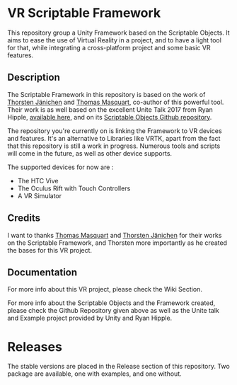 # VR Scriptable Framework
This repository group a Unity Framework based on the Scriptable Objects. It aims to ease the use of Virtual Reality in a project, and to have a light tool for that, while integrating a cross-platform project and some basic VR features. 

## Description
The Scriptable Framework in this repository is based on the work of [Thorsten Jänichen](https://github.com/TJaenichen) and [Thomas Masquart](https://github.com/ThmsMsqrt), co-author of this powerful tool. Their work is as well based on the excellent Unite Talk 2017 from Ryan Hipple, [available here](https://youtu.be/raQ3iHhE_Kk), and on its [Scriptable Objects Github repository](https://github.com/roboryantron/Unite2017).

The repository you're currently on is linking the Framework to VR devices and features. It's an alternative to Libraries like VRTK, apart from the fact that this repository is still a work in progress. Numerous tools and scripts will come in the future, as well as other device supports.

The supported devices for now are :
- The HTC Vive
- The Oculus Rift with Touch Controllers
- A VR Simulator


## Credits
I want to thanks [Thomas Masquart](https://github.com/ThmsMsqrt) and [Thorsten Jänichen](https://github.com/TJaenichen) for their works on the Scriptable Framework, and Thorsten more importantly as he created the bases for this VR project.


## Documentation
For more info about this VR project, please check the Wiki Section.

For more info about the Scriptable Objects and the Framework created, please check the Github Repository given above as well as the Unite talk and Example project provided by Unity and Ryan Hipple.

# Releases
The stable versions are placed in the Release section of this repository. Two package are available, one with examples, and one without.
